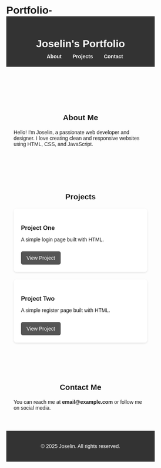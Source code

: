 # Portfolio-<!DOCTYPE html>
<html lang="en">
<head>
  <meta charset="UTF-8" />
  <meta name="viewport" content="width=device-width, initial-scale=1.0" />
  <title>My Portfolio</title>
  <style>
    * {
      margin: 0;
      padding: 0;
      box-sizing: border-box;
      font-family: 'Arial', sans-serif;
    }

    body {
      background-color: #f4f4f4;
      color: #333;
      line-height: 1.6;
    }

    header {
      background-color: #333;
      color: white;
      padding: 20px 0;
      text-align: center;
    }

    nav ul {
      list-style: none;
      display: flex;
      justify-content: center;
      margin-top: 10px;
    }

    nav ul li {
      margin: 0 15px;
    }

    nav ul li a {
      color: white;
      text-decoration: none;
      font-weight: bold;
    }

    section {
      padding: 40px 20px;
      max-width: 1000px;
      margin: auto;
    }

    h2 {
      text-align: center;
      margin-bottom: 20px;
    }

    .projects {
      display: grid;
      grid-template-columns: repeat(auto-fit, minmax(250px, 1fr));
      gap: 20px;
    }

    .project {
      background: white;
      padding: 20px;
      border-radius: 8px;
      box-shadow: 0 2px 5px rgba(0,0,0,0.1);
    }

    footer {
      text-align: center;
      padding: 20px;
      background-color: #333;
      color: white;
    }

    a.button {
      display: inline-block;
      margin-top: 10px;
      padding: 10px 15px;
      background-color: #555;
      color: white;
      text-decoration: none;
      border-radius: 5px;
    }

    a.button:hover {
      background-color: #222;
    }
  </style>
</head>
<body>

  <header>
    <h1>Joselin's Portfolio</h1>
    <nav>
      <ul>
        <li><a href="#about">About</a></li>
        <li><a href="#projects">Projects</a></li>
        <li><a href="#contact">Contact</a></li>
      </ul>
    </nav>
  </header>

  <section id="about">
    <h2>About Me</h2>
    <p>Hello! I'm Joselin, a passionate web developer and designer. I love creating clean and responsive websites using HTML, CSS, and JavaScript.</p>
  </section>

  <section id="projects">
    <h2>Projects</h2>
    <div class="projects">
      <div class="project">
        <h3>Project One</h3>
        <p>A simple login page built with HTML.</p>
        <a href="#" class="button">View Project</a>
      </div>
      <div class="project">
        <h3>Project Two</h3>
        <p>A simple register page built with HTML.</p>
        <a href="#" class="button">View Project</a>
      </div>
      <!-- Add more projects as needed -->
    </div>
  </section>

  <section id="contact">
    <h2>Contact Me</h2>
    <p>You can reach me at <strong>email@example.com</strong> or follow me on social media.</p>
  </section>

  <footer>
    <p>&copy; 2025 Joselin. All rights reserved.</p>
  </footer>

</body>
</html>
